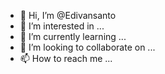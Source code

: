 - 👋 Hi, I’m @Edivansanto
- 👀 I’m interested in ...
- 🌱 I’m currently learning ...
- 💞️ I’m looking to collaborate on ...
- 📫 How to reach me ...

<!---
Edivansanto/Edivansanto is a ✨ special ✨ repository because its `README.md` (this file) appears on your GitHub profile.
You can click the Preview link to take a look at your changes.
--->
